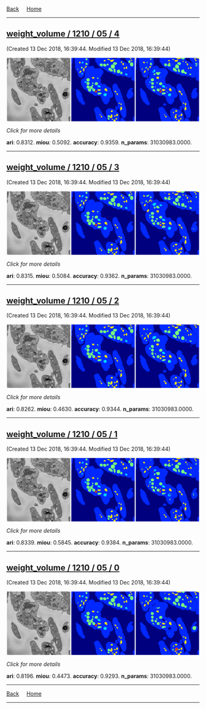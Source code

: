 
[Back](..)&nbsp;&nbsp;&nbsp;&nbsp;&nbsp;[Home](https://leapmanlab.github.io/snapshots)

---

<div class="summary"><a href="4"><h2>weight_volume / 1210 / 05 / 4</h2></a><p>(Created 13 Dec 2018, 16:39:44. Modified 13 Dec 2018, 16:39:44)
</p><a href="4"><img src="4/media/summary.png" align="center"></a><p>
<i>Click for more details</i>
</p></div>

**ari**: 0.8312. **miou**: 0.5092. **accuracy**: 0.9359. **n_params**: 31030983.0000. 

---

<div class="summary"><a href="3"><h2>weight_volume / 1210 / 05 / 3</h2></a><p>(Created 13 Dec 2018, 16:39:44. Modified 13 Dec 2018, 16:39:44)
</p><a href="3"><img src="3/media/summary.png" align="center"></a><p>
<i>Click for more details</i>
</p></div>

**ari**: 0.8315. **miou**: 0.5084. **accuracy**: 0.9362. **n_params**: 31030983.0000. 

---

<div class="summary"><a href="2"><h2>weight_volume / 1210 / 05 / 2</h2></a><p>(Created 13 Dec 2018, 16:39:44. Modified 13 Dec 2018, 16:39:44)
</p><a href="2"><img src="2/media/summary.png" align="center"></a><p>
<i>Click for more details</i>
</p></div>

**ari**: 0.8262. **miou**: 0.4630. **accuracy**: 0.9344. **n_params**: 31030983.0000. 

---

<div class="summary"><a href="1"><h2>weight_volume / 1210 / 05 / 1</h2></a><p>(Created 13 Dec 2018, 16:39:44. Modified 13 Dec 2018, 16:39:44)
</p><a href="1"><img src="1/media/summary.png" align="center"></a><p>
<i>Click for more details</i>
</p></div>

**ari**: 0.8339. **miou**: 0.5845. **accuracy**: 0.9384. **n_params**: 31030983.0000. 

---

<div class="summary"><a href="0"><h2>weight_volume / 1210 / 05 / 0</h2></a><p>(Created 13 Dec 2018, 16:39:44. Modified 13 Dec 2018, 16:39:44)
</p><a href="0"><img src="0/media/summary.png" align="center"></a><p>
<i>Click for more details</i>
</p></div>

**ari**: 0.8196. **miou**: 0.4473. **accuracy**: 0.9293. **n_params**: 31030983.0000. 

---

[Back](..)&nbsp;&nbsp;&nbsp;&nbsp;&nbsp;[Home](https://leapmanlab.github.io/snapshots)

---